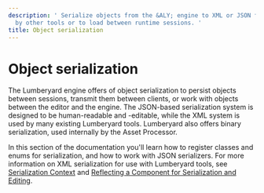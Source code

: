 ```yaml
---
description: ' Serialize objects from the &ALY; engine to XML or JSON for processing
  by other tools or to load between runtime sessions. '
title: Object serialization
---
```

# Object serialization<a name="serialization-intro"></a>

 The Lumberyard engine offers of object serialization to persist objects between sessions, transmit them between clients, or work with objects between the editor and the engine\. The JSON\-based serialization system is designed to be human\-readable and \-editable, while the XML system is used by many existing Lumberyard tools\. Lumberyard also offers binary serialization, used internally by the Asset Processor\. 

 In this section of the documentation you'll learn how to register classes and enums for serialization, and how to work with JSON serializers\. For more information on XML serialization for use with Lumberyard tools, see [Serialization Context](component-entity-system-reflection-serialization-context.md) and [Reflecting a Component for Serialization and Editing](component-entity-system-reflect-component.md)\. 
